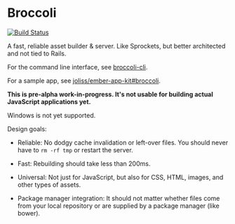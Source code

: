 # Broccoli

[![Build Status](https://travis-ci.org/joliss/broccoli.png?branch=master)](https://travis-ci.org/joliss/broccoli)

A fast, reliable asset builder & server. Like Sprockets, but better
architected and not tied to Rails.

For the command line interface, see [broccoli-cli](https://github.com/joliss/broccoli-cli).

For a sample app, see [joliss/ember-app-kit#broccoli](https://github.com/joliss/ember-app-kit/tree/broccoli).

**This is pre-alpha work-in-progress. It's not usable for building actual JavaScript applications yet.**

Windows is not yet supported.

Design goals:

* Reliable: No dodgy cache invalidation or left-over files. You should never
  have to `rm -rf tmp` or restart the server.

* Fast: Rebuilding should take less than 200ms.

* Universal: Not just for JavaScript, but also for CSS, HTML, images, and
  other types of assets.

* Package manager integration: It should not matter whether files come from
  your local repository or are supplied by a package manager (like bower).
